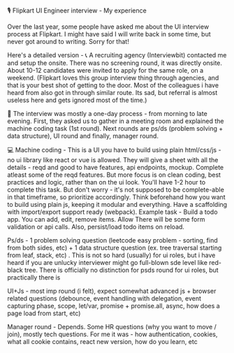 🎙️ Flipkart UI Engineer interview - My experience

Over the last year, some people have asked me about the UI interview process at Flipkart. I might have said I will write back in some time, but never got around to writing. Sorry for that! 

Here's a detailed version -
📞  A recruiting agency (Interviewbit) contacted me and setup the onsite. There was no screening round, it was directly onsite. About 10-12 candidates were invited to apply for the same role, on a weekend. 
(Flipkart loves this group interview thing through agencies, and that is your best shot of getting to the door. Most of the colleagues i have heard from also got in through similar route. Its sad, but referral is almost useless here and gets ignored most of the time.) 

📅  The interview was mostly a one-day process - from morning to late evening. First, they asked us to gather in a meeting room and explained the machine coding task (1st round). Next rounds are ps/ds (problem solving + data structure), UI round and finally, manager round. 

💻 Machine coding - This is a UI you have to build using plain html/css/js - no ui library like react or vue is allowed. They will give a sheet with all the details - reqd and good to have features, api endpoints, mockup. Complete atleast some of the reqd features. But more focus is on clean coding, best practices and logic, rather than on the ui look. You'll have 1-2 hour to complete this task. But don't worry - it's not supposed to be complete-able in that timeframe, so prioritize accordingly. 
Think beforehand how you want to build using plain js, keeping it modular and everything. Have a scaffolding with import/export support ready (webpack).
Example task - Build a todo app. You can add, edit, remove items. Allow There will be some form validation or api calls. Also, persist/load todo items on reload. 



Ps/ds - 1 problem solving question (leetcode easy problem - sorting, find from both sides, etc) + 1 data structure question (ex. tree traversal starting from leaf, stack, etc) . 
This is not so hard (usually) for ui roles, but i have heard if you are unlucky interviewer might go full-blown sde level like red-black tree.
There is officially no distinction for psds round for ui roles, but practically there is

UI+Js - most imp round (i felt), expect somewhat advanced js + browser related questions (debounce, event handling with delegation, event capturing phase, scope, let/var, promise + promise.all, async, how does a page load from start, etc) 

Manager round - Depends. Some HR questions (why you want to move / join), mostly tech questions.
For me it was - how authentication, cookies, what all cookie contains, react new version, how do you learn, etc
<!--stackedit_data:
eyJoaXN0b3J5IjpbLTEyNTczNzM1MDgsLTk3MDgwMjE1NCwxNj
QwNDMyNTg0XX0=
-->